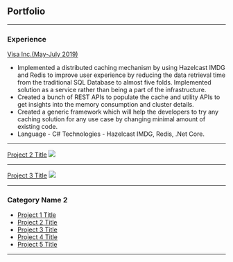 ## Portfolio

---

### Experience 

[Visa Inc.(May-July 2019)](https://www.visa.co.in)
* Implemented a distributed caching mechanism by using Hazelcast IMDG
and Redis to improve user experience by reducing the data retrieval time
from the traditional SQL Database to almost five folds. Implemented
solution as a service rather than being a part of the infrastructure.
* Created a bunch of REST APIs to populate the cache and utility APIs to get
insights into the memory consumption and cluster details.
* Created a generic framework which will help the developers to try any
caching solution for any use case by changing minimal amount of existing
code.
* Language - C#
Technologies - Hazelcast IMDG, Redis, .Net Core.

---
[Project 2 Title](/pdf/sample_presentation.pdf)
<img src="images/dummy_thumbnail.jpg?raw=true"/>

---
[Project 3 Title](http://example.com/)
<img src="images/dummy_thumbnail.jpg?raw=true"/>

---

### Category Name 2

- [Project 1 Title](http://example.com/)
- [Project 2 Title](http://example.com/)
- [Project 3 Title](http://example.com/)
- [Project 4 Title](http://example.com/)
- [Project 5 Title](http://example.com/)

---



